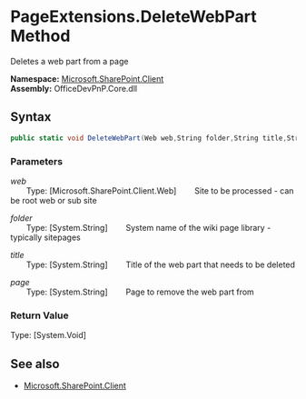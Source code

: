 # PageExtensions.DeleteWebPart Method  
Deletes a web part from a page  

**Namespace:** [Microsoft.SharePoint.Client](Microsoft.SharePoint.Client.md)  
**Assembly:** OfficeDevPnP.Core.dll  
## Syntax
```C#
public static void DeleteWebPart(Web web,String folder,String title,String page)
```
### Parameters
*web*  
&emsp;&emsp;Type: [Microsoft.SharePoint.Client.Web] 
&emsp;&emsp;Site to be processed - can be root web or sub site  
  
*folder*  
&emsp;&emsp;Type: [System.String] 
&emsp;&emsp;System name of the wiki page library - typically sitepages  
  
*title*  
&emsp;&emsp;Type: [System.String] 
&emsp;&emsp;Title of the web part that needs to be deleted  
  
*page*  
&emsp;&emsp;Type: [System.String] 
&emsp;&emsp;Page to remove the web part from  
  
### Return Value
Type: [System.Void]  

## See also
- [Microsoft.SharePoint.Client](Microsoft.SharePoint.Client.md)
